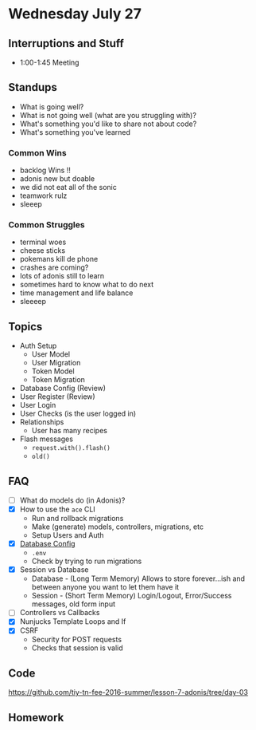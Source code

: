 # Wednesday July 27

## Interruptions and Stuff

* 1:00-1:45 Meeting

## Standups

* What is going well?
* What is not going well (what are you struggling with)?
* What's something you'd like to share not about code?
* What's something you've learned

### Common Wins

* backlog Wins !!
* adonis new but doable
* we did not eat all of the sonic
* teamwork rulz
* sleeep

### Common Struggles

* terminal woes
* cheese sticks
* pokemans kill de phone
* crashes are coming?
* lots of adonis still to learn
* sometimes hard to know what to do next
* time management and life balance
* sleeeep

## Topics

* Auth Setup
  - User Model
  - User Migration
  - Token Model
  - Token Migration
* Database Config (Review)
* User Register (Review)
* User Login
* User Checks (is the user logged in)
* Relationships
  - User has many recipes
* Flash messages
  - `request.with().flash()`
  - `old()`

## FAQ

* [ ] What do models do (in Adonis)?
* [X] How to use the `ace` CLI
  - Run and rollback migrations
  - Make (generate) models, controllers, migrations, etc
  - Setup Users and Auth
* [X] [Database Config](https://i.ytimg.com/vi/kXHfDz18pYo/maxresdefault.jpg)
  - `.env`
  - Check by trying to run migrations
* [X] Session vs Database
  - Database - (Long Term Memory) Allows to store forever...ish and between anyone you want to let them have it
  - Session - (Short Term Memory) Login/Logout, Error/Success messages, old form input
* [ ] Controllers vs Callbacks
* [X] Nunjucks Template Loops and If
* [X] CSRF
  - Security for POST requests
  - Checks that session is valid

## Code

https://github.com/tiy-tn-fee-2016-summer/lesson-7-adonis/tree/day-03

## Homework
